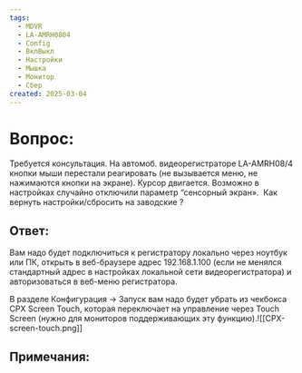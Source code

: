 ```yaml
---
tags:
  - MDVR
  - LA-AMRH0804
  - Config
  - ВклВыкл
  - Настройки
  - Мышка
  - Монитор
  - Сбер
created: 2025-03-04
---
```


# Вопрос: 

Требуется консультация. На автомоб. видеорегистраторе LA-AMRH08/4 кнопки мыши перестали реагировать (не вызывается меню, не нажимаются кнопки на экране). Курсор двигается. Возможно в настройках случайно отключили параметр “сенсорный экран».  Как вернуть настройки/сбросить на заводские ?

## Ответ:

Вам надо будет подключиться к регистратору локально через ноутбук или ПК, открыть в веб-браузере адрес 192.168.1.100 (если не менялся стандартный адрес в настройках локальной сети видеорегистратора) и авторизоваться в веб-меню регистратора.

В разделе Конфигурация -> Запуск вам надо будет убрать из чекбокса CPX Screen Touch, которая переключает на управление через Touch Screen (нужно для мониторов поддерживающих эту функцию).![[CPX-screen-touch.png]]

## Примечания:




